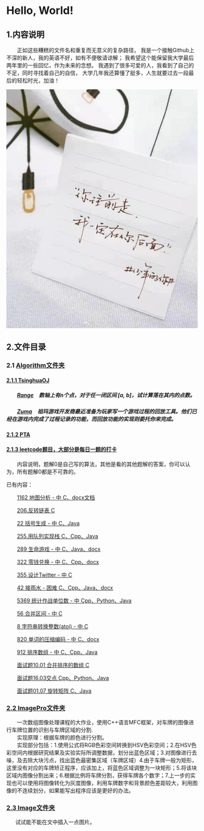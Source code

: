 # Hello, World!

## 1.内容说明

<p style="text-indent:2em">正如这些糟糕的文件名和重复而无意义的复杂路径，
我是一个接触Github上不深的新人，我的英语不好，如有不便敬请谅解；
我希望这个能保留我大学最后两年里的一些回忆，作为未来的念想。
我遇到了很多可爱的人，我看到了自己的不足，同时寻找着自己的自信，
大学几年我还算懂了挺多，人生就要过去一段最后的轻松时光，加油！</p>

![I love Qiu](Image/mmexport1572185887250.jpg)

## 2.文件目录

### 2.1 [Algorithm文件夹](https://github.com/gcx-17211270/helloworld/tree/master/Algorithm)

#### [2.1.1 TsinghuaOJ](https://github.com/gcx-17211270/helloworld/tree/master/Algorithm/Range)

##### &emsp;&emsp;[Range](https://dsa.cs.tsinghua.edu.cn/oj/problem.shtml?id=1142)&emsp;数轴上有n个点，对于任一闭区间 [a, b]，试计算落在其内的点数。

##### &emsp;&emsp;[Zuma](https://dsa.cs.tsinghua.edu.cn/oj/problem.shtml?id=1143)&emsp;祖玛游戏开发商最近准备为玩家写一个游戏过程的回放工具。他们已经在游戏内完成了过程记录的功能，而回放功能的实现则委托你来完成。

#### [2.1.2 PTA](https://github.com/gcx-17211270/helloworld/tree/master/Algorithm/Zuma)

#### [2.1.3 leetcode题目，大部分是每日一题的打卡](https://github.com/gcx-17211270/helloworld/tree/master/Algorithm/leetcode)

&emsp;&emsp;内容说明，题解0是自己写的算法，其他是看的其他题解的答案，你可以认为，所有题解0都是不可靠的。
  
  已有内容：
  
  &ensp;&ensp;&ensp;&ensp;[1162 地图分析 - 中 C、docx文档](https://github.com/gcx-17211270/helloworld/tree/master/Algorithm/leetcode/1162%20%E5%9C%B0%E5%9B%BE%E5%88%86%E6%9E%90%20-%20%E4%B8%AD)

  &emsp;&emsp;[206.反转链表 C](https://github.com/gcx-17211270/helloworld/tree/master/Algorithm/leetcode/206.%E5%8F%8D%E8%BD%AC%E9%93%BE%E8%A1%A8)
  
  &ensp;&ensp;&ensp;&ensp;[22 括号生成 - 中 C、Java](https://github.com/gcx-17211270/helloworld/tree/master/Algorithm/leetcode/22%20%E6%8B%AC%E5%8F%B7%E7%94%9F%E6%88%90%20-%20%E4%B8%AD)
  
  &ensp;&ensp;&ensp;&ensp;[255.用队列实现栈 C、Cpp、Java](https://github.com/gcx-17211270/helloworld/tree/master/Algorithm/leetcode/255.%E7%94%A8%E9%98%9F%E5%88%97%E5%AE%9E%E7%8E%B0%E6%A0%88)
  
 &emsp;&emsp;[289 生命游戏 - 中 C、Java、docx](https://github.com/gcx-17211270/helloworld/tree/master/Algorithm/leetcode/289%20%E7%94%9F%E5%91%BD%E6%B8%B8%E6%88%8F%20-%20%E4%B8%AD)
  
  &ensp;&ensp;&ensp;&ensp;[322 零钱兑换 - 中 C、Cpp、docx](https://github.com/gcx-17211270/helloworld/tree/master/Algorithm/leetcode/322%20%E9%9B%B6%E9%92%B1%E5%85%91%E6%8D%A2%20-%20%E4%B8%AD)
  
&emsp;&emsp;[355 设计Twitter - 中 C](https://github.com/gcx-17211270/helloworld/tree/master/Algorithm/leetcode/355%20%E8%AE%BE%E8%AE%A1Twitter%20-%20%E4%B8%AD)
  
&ensp;&ensp;&ensp;&ensp;[42 接雨水 - 困难 C、Cpp、Java、docx](https://github.com/gcx-17211270/helloworld/tree/master/Algorithm/leetcode/42%20%E6%8E%A5%E9%9B%A8%E6%B0%B4%20-%20%E5%9B%B0%E9%9A%BE)
  
&emsp;&emsp;[5369 统计作战单位数 - 中 Cpp、Python、Java](https://github.com/gcx-17211270/helloworld/tree/master/Algorithm/leetcode/5369%20%E7%BB%9F%E8%AE%A1%E4%BD%9C%E6%88%98%E5%8D%95%E4%BD%8D%E6%95%B0%20-%20%E4%B8%AD)
  
&ensp;&ensp;&ensp;&ensp;[56 合并区间 - 中 C](https://github.com/gcx-17211270/helloworld/tree/master/Algorithm/leetcode/56%20%E5%90%88%E5%B9%B6%E5%8C%BA%E9%97%B4%20-%20%E4%B8%AD)
  
&emsp;&emsp;[8 字符串转换整数(atoi) - 中 C](https://github.com/gcx-17211270/helloworld/tree/master/Algorithm/leetcode/8%20%E5%AD%97%E7%AC%A6%E4%B8%B2%E8%BD%AC%E6%8D%A2%E6%95%B4%E6%95%B0(atoi)%20-%20%E4%B8%AD)
  
&ensp;&ensp;&ensp;&ensp;[820 单词的压缩编码 - 中 C、docx](https://github.com/gcx-17211270/helloworld/tree/master/Algorithm/leetcode/820%20%E5%8D%95%E8%AF%8D%E7%9A%84%E5%8E%8B%E7%BC%A9%E7%BC%96%E7%A0%81%20-%20%E4%B8%AD)
  
&emsp;&emsp;[912 排序数组 - 中 C、Cpp、Java](https://github.com/gcx-17211270/helloworld/tree/master/Algorithm/leetcode/912%20%E6%8E%92%E5%BA%8F%E6%95%B0%E7%BB%84%20-%20%E4%B8%AD)
  
&ensp;&ensp;&ensp;&ensp;[面试题10.01 合并排序的数组 C](https://github.com/gcx-17211270/helloworld/tree/master/Algorithm/leetcode/%E9%9D%A2%E8%AF%9510.01%20%E5%90%88%E5%B9%B6%E6%8E%92%E5%BA%8F%E7%9A%84%E6%95%B0%E7%BB%84)
  
&emsp;&emsp;[面试题16.03交点 Cpp、Python、Java](https://github.com/gcx-17211270/helloworld/tree/master/Algorithm/leetcode/%E9%9D%A2%E8%AF%95%E9%A2%9816.03%E4%BA%A4%E7%82%B9)

&ensp;&ensp;&ensp;&ensp;[面试题01.07 旋转矩阵 C、Java](https://github.com/gcx-17211270/helloworld/tree/master/Algorithm/leetcode/%E9%9D%A2%E8%AF%95%E9%A2%9801.07%20%E6%97%8B%E8%BD%AC%E7%9F%A9%E9%98%B5%20-%20%E4%B8%AD)

### [2.2 ImagePro文件夹](https://github.com/gcx-17211270/helloworld/tree/master/ImgPro)

&#8194;&#8194;&#8194;&#8194;一次数组图像处理课程的大作业，使用C++语言MFC框架，对车牌的图像进行车牌位置的识别与车牌区域的分割.<br/>
&#8195;&#8195;实现原理：根据车牌的颜色进行分割。  
&#8194;&#8194;&#8194;&#8194;实现部分包括：1.使用公式将RGB色彩空间转换到HSV色彩空间；2.在HSV色彩空间内根据研究结果及实验实际所调整数据，划分出蓝色区域；3.对图像进行去噪，及去除大块污点，找出蓝色最密集区域（车牌区域）4.由于车牌一般为矩形，这里没有对应的车牌矫正程序，应该加上，将蓝色区域调整为一块矩形；5.将该块区域内图像分割出来；6.根据比例将车牌分割，获得车牌各个数字；7.上一步的实现也可以使用将图像转化为灰度图像，利用车牌数字和背景颜色差距较大，利用图像的不连续划分，如果能写出程序应该是更好的办法。

### [2.3 Image文件夹](https://github.com/gcx-17211270/helloworld/tree/master/Image)

&nbsp;&nbsp;&nbsp;&nbsp;&nbsp;&nbsp;试试能不能在文中插入一点图片。
